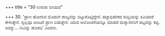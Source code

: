 +++
title = "30 ಉಸುರು ಬೀಯದ"

+++
30. 'ಪ್ರಾಣ ಹೋಗುವ ಮೊದಲೇ ರಾಜ್ಯವನ್ನು ಬಿಟ್ಟುಕೊಟ್ಟಿದ್ದೇನೆ. ಪಟ್ಟಾಭಿಷೇಕದ ಸುದ್ದಿಯನ್ನು ಕಿವಿಯಾರೆ ಕೇಳುತ್ತೇನೆ. ಸ್ವಲ್ಪವೂ ಅಂಜದೆ ಪ್ರಾಣ ಬಿಡುತ್ತೇನೆ. ಯಾವ ಆಲೋಚನೆಯನ್ನೂ ಮಾಡದೆ ದುಶ್ಶಾಸನನಿಗೆ ಪಟ್ಟವನ್ನು ಕಟ್ಟಿ. ಅಮ್ಮಾ... ನೀವಿನ್ನು ಹೊರಡಿ' ಎಂದನು.